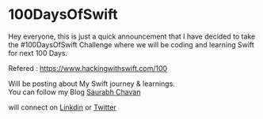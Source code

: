 # 100DaysOfSwift
Hey everyone, this is just a quick announcement that I have decided to take the #100DaysOfSwift Challenge where we will be coding and learning Swift for next 100 Days.

Refered : https://www.hackingwithswift.com/100

Will be posting about My Swift journey & learnings.  
You can follow my Blog [Saurabh Chavan](https://dev.to/100rabhcsmc/100daysofswift-journey-47mg/edit) 

will connect on [Linkdin](https://in.linkedin.com/in/saurabhmchavan) or [Twitter](https://mobile.twitter.com/100rabhcsmc)
